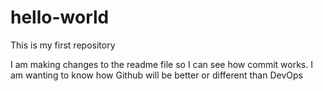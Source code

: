 # hello-world
This is my first repository

I am making changes to the readme file so I can see how commit works.
I am wanting to know how Github will be better or different than DevOps
